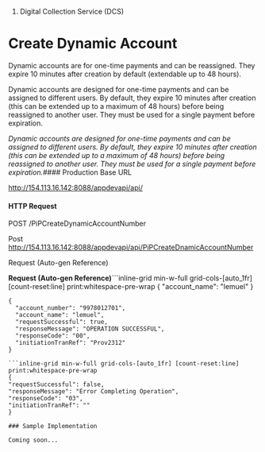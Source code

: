 1. Digital Collection Service (DCS)

# Create Dynamic Account

Dynamic accounts are for one-time payments and can be reassigned. They expire 10 minutes after creation by default (extendable up to 48 hours).

Dynamic accounts are designed for one-time payments and can be assigned to different users. By default, they expire 10 minutes after creation (this can be extended up to a maximum of 48 hours) before being reassigned to another user. They must be used for a single payment before expiration.

*Dynamic accounts are designed for one-time payments and can be assigned to different users. By default, they expire 10 minutes after creation (this can be extended up to a maximum of 48 hours) before being reassigned to another user. They must be used for a single payment before expiration.*#### Production Base URL

http://154.113.16.142:8088/appdevapi/api/

#### HTTP Request

POST /PiPCreateDynamicAccountNumber

Post http://154.113.16.142:8088/appdevapi/api/PiPCreateDnamicAccountNumber

Request (Auto-gen Reference)

**Request (Auto-gen Reference)**```inline-grid min-w-full grid-cols-[auto_1fr] [count-reset:line] print:whitespace-pre-wrap
{
  "account_name": "lemuel"
}

```inline-grid min-w-full grid-cols-[auto_1fr] [count-reset:line] print:whitespace-pre-wrap
{
  "account_number": "9978012701",
  "account_name": "lemuel",
  "requestSuccessful": true,
  "responseMessage": "OPERATION SUCCESSFUL",
  "responseCode": "00",
  "initiationTranRef": "Prov2312"
}

```inline-grid min-w-full grid-cols-[auto_1fr] [count-reset:line] print:whitespace-pre-wrap
{
"requestSuccessful": false,
"responseMessage": "Error Completing Operation",
"responseCode": "03",
"initiationTranRef": ""
}

### Sample Implementation

Coming soon...